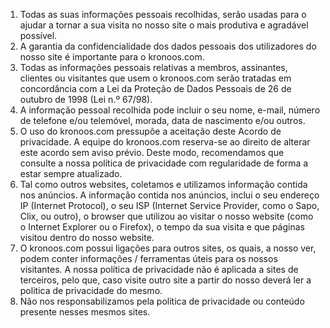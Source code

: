 1. Todas as suas informações pessoais recolhidas, serão usadas para o ajudar a tornar a sua visita no nosso site o mais produtiva e agradável possível.
2. A garantia da confidencialidade dos dados pessoais dos utilizadores do nosso site é importante para o kronoos.com.
3. Todas as informações pessoais relativas a membros, assinantes, clientes ou visitantes que usem o kronoos.com serão tratadas em concordância com a Lei da Proteção de Dados Pessoais de 26 de outubro de 1998 (Lei n.º 67/98).
4. A informação pessoal recolhida pode incluir o seu nome, e-mail, número de telefone e/ou telemóvel, morada, data de nascimento e/ou outros.
5. O uso do kronoos.com pressupõe a aceitação deste Acordo de privacidade. A equipe do kronoos.com reserva-se ao direito de alterar este acordo sem aviso prévio. Deste modo, recomendamos que consulte a nossa política de privacidade com regularidade de forma a estar sempre atualizado.
6. Tal como outros websites, coletamos e utilizamos informação contida nos anúncios. A informação contida nos anúncios, inclui o seu endereço IP (Internet Protocol), o seu ISP (Internet Service Provider, como o Sapo, Clix, ou outro), o browser que utilizou ao visitar o nosso website (como o Internet Explorer ou o Firefox), o tempo da sua visita e que páginas visitou dentro do nosso website.
7. O kronoos.com possui ligações para outros sites, os quais, a nosso ver, podem conter informações / ferramentas úteis para os nossos visitantes. A nossa política de privacidade não é aplicada a sites de terceiros, pelo que, caso visite outro site a partir do nosso deverá ler a politica de privacidade do mesmo.
8. Não nos responsabilizamos pela política de privacidade ou conteúdo presente nesses mesmos sites.
